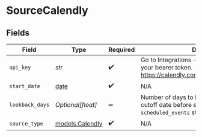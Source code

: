 # SourceCalendly


## Fields

| Field                                                                                                            | Type                                                                                                             | Required                                                                                                         | Description                                                                                                      |
| ---------------------------------------------------------------------------------------------------------------- | ---------------------------------------------------------------------------------------------------------------- | ---------------------------------------------------------------------------------------------------------------- | ---------------------------------------------------------------------------------------------------------------- |
| `api_key`                                                                                                        | *str*                                                                                                            | :heavy_check_mark:                                                                                               | Go to Integrations → API & Webhooks to obtain your bearer token. https://calendly.com/integrations/api_webhooks  |
| `start_date`                                                                                                     | [date](https://docs.python.org/3/library/datetime.html#date-objects)                                             | :heavy_check_mark:                                                                                               | N/A                                                                                                              |
| `lookback_days`                                                                                                  | *Optional[float]*                                                                                                | :heavy_minus_sign:                                                                                               | Number of days to be subtracted from the last cutoff date before starting to sync the `scheduled_events` stream. |
| `source_type`                                                                                                    | [models.Calendly](../models/calendly.md)                                                                         | :heavy_check_mark:                                                                                               | N/A                                                                                                              |